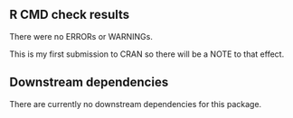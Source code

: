 ## R CMD check results
There were no ERRORs or WARNINGs. 

This is my first submission to CRAN so there will be a NOTE to that effect.

## Downstream dependencies
There are currently no downstream dependencies for this package.

